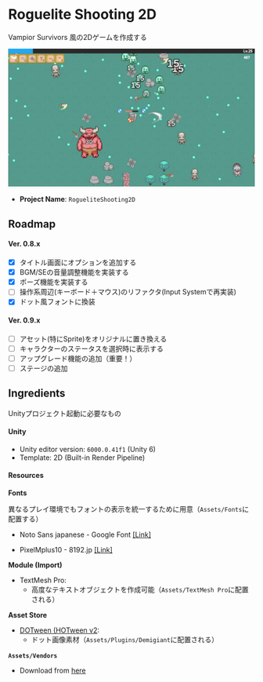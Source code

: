 # Roguelite Shooting 2D

Vampior Survivors 風の2Dゲームを作成する

![](site/screenshot.png)

- **Project Name**: `RogueliteShooting2D`

## Roadmap

#### Ver. 0.8.x
- [x] タイトル画面にオプションを追加する
- [x] BGM/SEの音量調整機能を実装する
- [x] ポーズ機能を実装する
- [ ] 操作系周辺(キーボード＋マウス)のリファクタ(Input Systemで再実装)
- [x] ドット風フォントに換装

#### Ver. 0.9.x
- [ ] アセット(特にSprite)をオリジナルに置き換える
- [ ] キャラクターのステータスを選択時に表示する
- [ ] アップグレード機能の追加（重要！）
- [ ] ステージの追加

## Ingredients

Unityプロジェクト起動に必要なもの


#### Unity

- Unity editor version: `6000.0.41f1` (Unity 6)
- Template: 2D (Built-in Render Pipeline)


#### Resources

**Fonts**

異なるプレイ環境でもフォントの表示を統一するために用意（`Assets/Fonts`に配置する）

- Noto Sans japanese - Google Font [[Link]](https://fonts.google.com/noto/specimen/Noto+Sans+JP?subset=japanese&query=Noto+Sans+Japanese&noto.script=Hira)

- PixelMplus10 - 8192.jp [[Link]](https://itouhiro.hatenablog.com/entry/20130602/font)


**Module (Import)**

- TextMesh Pro:
  - 高度なテキストオブジェクトを作成可能（`Assets/TextMesh Pro`に配置される）


**Asset Store**

- [DOTween (HOTween v2](https://assetstore.unity.com/packages/tools/animation/dotween-hotween-v2-27676):
  - ドット画像素材（`Assets/Plugins/Demigiant`に配置される）


**`Assets/Vendors`**

- Download from [here](./#)  <!-- WIP -->

